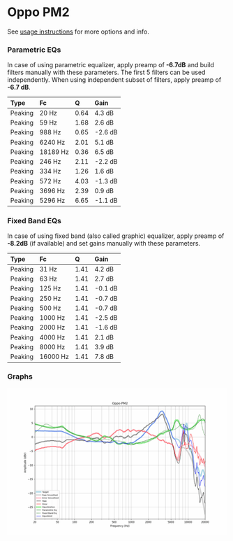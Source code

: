 # Oppo PM2
See [usage instructions](https://github.com/jaakkopasanen/AutoEq#usage) for more options and info.

### Parametric EQs
In case of using parametric equalizer, apply preamp of **-6.7dB** and build filters manually
with these parameters. The first 5 filters can be used independently.
When using independent subset of filters, apply preamp of **-6.7 dB**.

| Type    | Fc       |    Q | Gain    |
|:--------|:---------|:-----|:--------|
| Peaking | 20 Hz    | 0.64 | 4.3 dB  |
| Peaking | 59 Hz    | 1.68 | 2.6 dB  |
| Peaking | 988 Hz   | 0.65 | -2.6 dB |
| Peaking | 6240 Hz  | 2.01 | 5.1 dB  |
| Peaking | 18189 Hz | 0.36 | 6.5 dB  |
| Peaking | 246 Hz   | 2.11 | -2.2 dB |
| Peaking | 334 Hz   | 1.26 | 1.6 dB  |
| Peaking | 572 Hz   | 4.03 | -1.3 dB |
| Peaking | 3696 Hz  | 2.39 | 0.9 dB  |
| Peaking | 5296 Hz  | 6.65 | -1.1 dB |

### Fixed Band EQs
In case of using fixed band (also called graphic) equalizer, apply preamp of **-8.2dB**
(if available) and set gains manually with these parameters.

| Type    | Fc       |    Q | Gain    |
|:--------|:---------|:-----|:--------|
| Peaking | 31 Hz    | 1.41 | 4.2 dB  |
| Peaking | 63 Hz    | 1.41 | 2.7 dB  |
| Peaking | 125 Hz   | 1.41 | -0.1 dB |
| Peaking | 250 Hz   | 1.41 | -0.7 dB |
| Peaking | 500 Hz   | 1.41 | -0.7 dB |
| Peaking | 1000 Hz  | 1.41 | -2.5 dB |
| Peaking | 2000 Hz  | 1.41 | -1.6 dB |
| Peaking | 4000 Hz  | 1.41 | 2.1 dB  |
| Peaking | 8000 Hz  | 1.41 | 3.9 dB  |
| Peaking | 16000 Hz | 1.41 | 7.8 dB  |

### Graphs
![](./Oppo%20PM2.png)